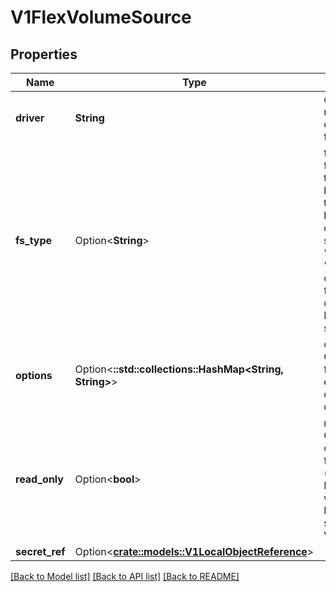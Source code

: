 # V1FlexVolumeSource

## Properties

Name | Type | Description | Notes
------------ | ------------- | ------------- | -------------
**driver** | **String** | driver is the name of the driver to use for this volume. | 
**fs_type** | Option<**String**> | fsType is the filesystem type to mount. Must be a filesystem type supported by the host operating system. Ex. \"ext4\", \"xfs\", \"ntfs\". The default filesystem depends on FlexVolume script. | [optional]
**options** | Option<**::std::collections::HashMap<String, String>**> | options is Optional: this field holds extra command options if any. | [optional]
**read_only** | Option<**bool**> | readOnly is Optional: defaults to false (read/write). ReadOnly here will force the ReadOnly setting in VolumeMounts. | [optional]
**secret_ref** | Option<[**crate::models::V1LocalObjectReference**](v1.LocalObjectReference.md)> |  | [optional]

[[Back to Model list]](../README.md#documentation-for-models) [[Back to API list]](../README.md#documentation-for-api-endpoints) [[Back to README]](../README.md)


